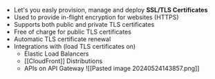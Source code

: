 - Let's you easly provision, manage and deploy **SSL/TLS Certificates**
- Used to provide in-flight encryption for websites (HTTPS)
- Supports both public and private TLS certificates
- Free of charge for public TLS certificates
- Automatic TLS certificate renewal
- Integrations with (load TLS certificates on)
	- Elastic Load Balancers
	- [[CloudFront]] Distributions
	- APIs on API Gateway
![[Pasted image 20240524143857.png]]
